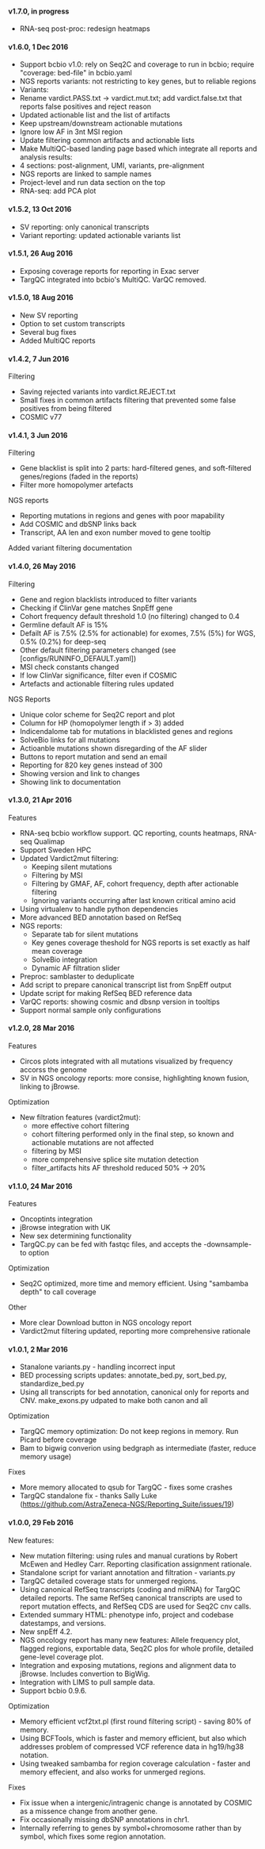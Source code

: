 #### v1.7.0, in progress
- RNA-seq post-proc: redesign heatmaps

#### v1.6.0, 1 Dec 2016
- Support bcbio v1.0: rely on Seq2C and coverage to run in bcbio; require "coverage: bed-file" in bcbio.yaml
- NGS reports variants: not restricting to key genes, but to reliable regions
- Variants: 
 - Rename vardict.PASS.txt -> vardict.mut.txt; add vardict.false.txt that reports false positives and reject reason
 - Updated actionable list and the list of artifacts
 - Keep upstream/downstream actionable mutations
 - Ignore low AF in 3nt MSI region
 - Update filtering common artifacts and actionable lists
- Make MultiQC-based landing page based which integrate all reports and analysis results:
 - 4 sections: post-alignment, UMI, variants, pre-alignment
 - NGS reports are linked to sample names
 - Project-level and run data section on the top
 - RNA-seq: add PCA plot

#### v1.5.2, 13 Oct 2016
- SV reporting: only canonical transcripts
- Variant reporting: updated actionable variants list

#### v1.5.1, 26 Aug 2016
- Exposing coverage reports for reporting in Exac server
- TargQC integrated into bcbio's MultiQC. VarQC removed.

#### v1.5.0, 18 Aug 2016
- New SV reporting
- Option to set custom transcripts
- Several bug fixes
- Added MultiQC reports

#### v1.4.2, 7 Jun 2016
Filtering
- Saving rejected variants into vardict.REJECT.txt
- Small fixes in common artifacts filtering that prevented some false positives from being filtered
- COSMIC v77

#### v1.4.1, 3 Jun 2016
Filtering
- Gene blacklist is split into 2 parts: hard-filtered genes, and soft-filtered genes/regions (faded in the reports)
- Filter more homopolymer artefacts

NGS reports 
- Reporting mutations in regions and genes with poor mapability
- Add COSMIC and dbSNP links back
- Transcript, AA len and exon number moved to gene tooltip

Added variant filtering documentation

#### v1.4.0, 26 May 2016
Filtering
- Gene and region blacklists introduced to filter variants
- Checking if ClinVar gene matches SnpEff gene
- Cohort frequency default threshold 1.0 (no filtering) changed to 0.4
- Germline default AF is 15%
- Defailt AF is 7.5% (2.5% for actionable) for exomes, 7.5% (5%) for WGS, 0.5% (0.2%) for deep-seq
- Other default filtering parameters changed (see [configs/RUNINFO_DEFAULT.yaml])
- MSI check constants changed
- If low ClinVar significance, filter even if COSMIC
- Artefacts and actionable filtering rules updated

NGS Reports
- Unique color scheme for Seq2C report and plot
- Column for HP (homopolymer length if > 3) added
- Indicendalome tab for mutations in blacklisted genes and regions
- SolveBio links for all mutations
- Actioanble mutations shown disregarding of the AF slider
- Buttons to report mutation and send an email
- Reporting for 820 key genes instead of 300
- Showing version and link to changes
- Showing link to documentation

#### v1.3.0, 21 Apr 2016
Features
- RNA-seq bcbio workflow support. QC reporting, counts heatmaps, RNA-seq Qualimap
- Support Sweden HPC
- Updated Vardict2mut filtering:
  - Keeping silent mutations
  - Filtering by MSI
  - Filtering by GMAF, AF, cohort frequency, depth after actionable filtering
  - Ignoring variants occurring after last known critical amino acid
- Using virtualenv to handle python dependencies
- More advanced BED annotation based on RefSeq
- NGS reports:
  - Separate tab for silent mutations
  - Key genes coverage theshold for NGS reports is set exactly as half mean coverage
  - SolveBio integration
  - Dynamic AF filtration slider
- Preproc: samblaster to deduplicate
- Add script to prepare canonical transcript list from SnpEff output
- Update script for making RefSeq BED reference data
- VarQC reports: showing cosmic and dbsnp version in tooltips
- Support normal sample only configurations

#### v1.2.0, 28 Mar 2016
Features
- Circos plots integrated with all mutations visualized by frequency accorss the genome
- SV in NGS oncology reports: more consise, highlighting known fusion, linking to jBrowse.

Optimization
- New filtration features (vardict2mut):
  - more effective cohort filtering
  - cohort filtering performed only in the final step, so known and actionable mutations are not affected
  - filtering by MSI
  - more comprehensive splice site mutation detection
  - filter_artifacts hits AF threshold reduced 50% -> 20%


#### v1.1.0, 24 Mar 2016
Features
- Oncoptints integration
- jBrowse integration with UK
- New sex determining functionality
- TargQC.py can be fed with fastqc files, and accepts the   -downsample-to option

Optimization
- Seq2C optimized, more time and memory efficient. Using "sambamba depth" to call coverage

Other
- More clear Download button in NGS oncology report
- Vardict2mut filtering updated, reporting more comprehensive rationale


#### v1.0.1, 2 Mar 2016
- Stanalone variants.py - handling incorrect input
- BED processing scripts updates: annotate_bed.py, sort_bed.py, standardize_bed.py
- Using all transcripts for bed annotation, canonical only for reports and CNV. make_exons.py udpated to make both canon and all

Optimization
- TargQC memory optimization: Do not keep regions in memory. Run Picard before coverage
- Bam to bigwig converion using bedgraph as intermediate (faster, reduce memory usage)

Fixes
- More memory allocated to qsub for TargQC - fixes some crashes
- TargQC standalone fix - thanks Sally Luke (https://github.com/AstraZeneca-NGS/Reporting_Suite/issues/19)


#### v1.0.0, 29 Feb 2016
New features:
- New mutation filtering: using rules and manual curations by Robert McEwen and Hedley Carr. Reporting clasification assignment rationale.
- Standalone script for variant annotation and filtration - variants.py
- TargQC detailed coverage stats for unmerged regions.
- Using canonical RefSeq transcripts (coding and miRNA) for TargQC detailed reports. The same RefSeq canonical transcripts are used to report mutation effects, and RefSeq CDS are used for Seq2C cnv calls.
- Extended summary HTML: phenotype info, project and codebase datestamps, and versions.
- New snpEff 4.2.
- NGS oncology report has many new features: Allele frequency plot, flagged regions, exportable data, Seq2C plos for whole profile, detailed gene-level coverage plot.
- Integration and exposing mutations, regions and alignment data to jBrowse. Includes convertion to BigWig.
- Integration with LIMS to pull sample data.
- Support bcbio 0.9.6.

Optimization
- Memory efficient vcf2txt.pl (first round filtering script) - saving 80% of memory.
- Using BCFTools, which is faster and memory efficient, but also which addresses problem of compressed VCF reference data in hg19/hg38 notation.
- Using tweaked sambamba for region coverage calculation - faster and memory effecient, and also works for unmerged regions.

Fixes
- Fix issue when a intergenic/intragenic change is annotated by COSMIC as a missence change from another gene.
- Fix occasionally missing dbSNP annotations in chr1.
- Internally referring to genes by symbol+chromosome rather than by symbol, which fixes some region annotation.
